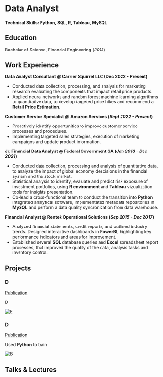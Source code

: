 # Data Analyst

#### Technical Skills: Python, SQL, R, Tableau, MySQL

## Education
Bachelor of Science, Financial Engineering (_2018_)

## Work Experience
**Data Analyst Consultant @ Carrier Squirrel LLC (Dec 2022 - Present)**
- Conducted data collection, processing, and analysis for marketing research evaluating the components that impact retail price products.
- Applied neural networks and random forest machine learning algorithms to quantitative data, to develop targeted price hikes and recommend a **Retail Price Estimation**.

**Customer Service Specialist @ Amazon Services (_Sept 2022 - Present_)**
- Proactively identify opportunities to improve customer service processes and procedures.
- Implementing targeted sales strategies, execution of marketing campaigns and update product information.

**Jr. Financial Data Analyst @ Federal Government SA (_Jan 2018 - Dec 2021_)**
- Conducted data collection, processing and analysis of quantitative data, to analyze the impact of global economy descisions in the financial system and the stock market.
- Statistical analysis to identify, evaluate and predict risk exposure of investment portfolios, using **R environment** and **Tableau** vizualization tools for insights presentation.
- Co-lead a cross-functional team to conduct the transition into **Python** integrated analytical software, implementated metadata repositories in **MySQL** and perform a data quality syncronization from data warehouse.

**Financial Analyst @ Rentek Operational Solutions (_Sep 2015 - Dec 2017_)**
- Analyzed financial statements, credit reports, and outlined industry trends. Designed interactive dashboards in **PowerBI**, highlighting key performance indicators and areas for improvement.
- Established several **SQL** database queries and **Excel** spreadsheet report processes, that improved the quality of the data, analysis tasks and inventory control.

## Projects
### D
[Publication](https://www.)

D

![E](.jpeg)

### D
[Publication](https://www.)

Used **Python** to train 

![B](.jpeg)

## Talks & Lectures
